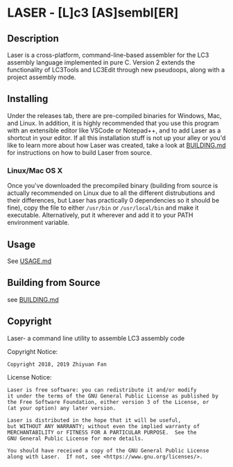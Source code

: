 # LASER - [**L**]c3 [**AS**]sembl[**ER**]

## Description

Laser is a cross-platform, command-line-based assembler for the LC3 assembly 
language implemented in pure C. Version 2 extends the functionality of LC3Tools 
and LC3Edit through new pseudoops, along with a project assembly mode.

## Installing

Under the releases tab, there are pre-compiled binaries for Windows, Mac, and 
Linux. In addition, it is highly recommended that you use this program with an 
extensible editor like VSCode or Notepad++, and to add Laser as a shortcut in 
your editor. If all this installation stuff is not up your alley or you'd like 
to learn more about how Laser was created, take a look at 
[BUILDING.md](BUILDING.md) for instructions on how to build Laser from source.

### Linux/Mac OS X

Once you've downloaded the precompiled binary (building from source is actually 
recommended on Linux due to all the different distrubutions and their 
differences, but Laser has practically 0 dependencies so it should be fine), 
copy the file to either `/usr/bin` or `/usr/local/bin` and make it executable. 
Alternatively, put it wherever and add it to your PATH environment variable.

## Usage

See [USAGE.md](USAGE.md)

## Building from Source

see [BUILDING.md](BUILDING.md)

## Copyright

Laser- a command line utility to assemble LC3 assembly code

Copyright Notice:

    Copyright 2018, 2019 Zhiyuan Fan

License Notice:

    Laser is free software: you can redistribute it and/or modify
    it under the terms of the GNU General Public License as published by
    the Free Software Foundation, either version 3 of the License, or
    (at your option) any later version.

    Laser is distributed in the hope that it will be useful,
    but WITHOUT ANY WARRANTY; without even the implied warranty of
    MERCHANTABILITY or FITNESS FOR A PARTICULAR PURPOSE.  See the
    GNU General Public License for more details.

    You should have received a copy of the GNU General Public License
    along with Laser.  If not, see <https://www.gnu.org/licenses/>.
